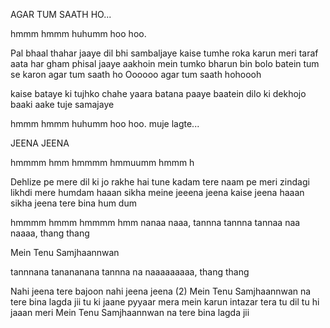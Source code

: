 AGAR TUM SAATH HO...

hmmm hmmm huhumm hoo hoo.

Pal bhaal thahar jaaye 
dil bhi sambaljaye 
kaise tumhe roka karun
meri taraf aata
har gham phisal jaaye
aakhoin mein tumko bharun
bin bolo batein tum se karon
agar tum saath ho Oooooo
agar tum saath hohoooh

kaise bataye ki tujhko chahe 
yaara batana paaye
baatein dilo ki dekhojo baaki
aake tuje samajaye

hmmm hmmm huhumm hoo hoo. muje lagte...

JEENA JEENA

hmmmm hmm hmmmm hmmuumm hmmm h

Dehlize pe mere dil ki jo rakhe hai tune kadam
tere naam pe meri zindagi likhdi mere humdam
haaan sikha meine jeeena jeena kaise jeena 
haaan sikha jeena tere bina hum dum 

hmmmm hmmm hmmmm hmm nanaa naaa, tannna tannna tannaa naa naaaa, thang thang


Mein Tenu Samjhaannwan

tannnana tanananana tannna na naaaaaaaaa, thang thang

Nahi jeena tere bajoon nahi jeena jeena (2)
Mein Tenu Samjhaannwan na tere bina lagda jii
tu ki jaane pyyaar mera mein karun intazar tera
tu dil tu hi jaaan meri 
Mein Tenu Samjhaannwan na tere bina lagda jii


